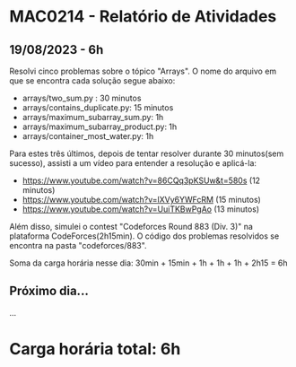 # MAC0214 - Relatório de Atividades

## 19/08/2023 - 6h

Resolvi cinco problemas sobre o tópico "Arrays". O nome do arquivo em que se encontra cada solução segue abaixo:

- arrays/two_sum.py : 30 minutos
- arrays/contains_duplicate.py: 15 minutos
- arrays/maximum_subarray_sum.py: 1h
- arrays/maximum_subarray_product.py: 1h
- arrays/container_most_water.py: 1h

Para estes três últimos, depois de tentar resolver durante 30 minutos(sem sucesso), assisti a um vídeo para entender a resolução e aplicá-la:

- https://www.youtube.com/watch?v=86CQq3pKSUw&t=580s (12 minutos)
- https://www.youtube.com/watch?v=lXVy6YWFcRM (15 minutos)
- https://www.youtube.com/watch?v=UuiTKBwPgAo (13 minutos)

Além disso, simulei o contest "Codeforces Round 883 (Div. 3)" na plataforma CodeForces(2h15min). O código dos problemas resolvidos se encontra na pasta "codeforces/883".

Soma da carga horária nesse dia: 30min + 15min + 1h + 1h + 1h + 2h15 = 6h

## Próximo dia...

...

# Carga horária total: 6h
